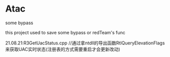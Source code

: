 # Atac
some bypass

this project used to save some bypass or redTeam's func

21.08.21:R3GetUacStatus.cpp //通过拿ntdll的导出函数RtlQueryElevationFlags 来获取UAC实时状态(注册表的方式需要重启才会更新改动)